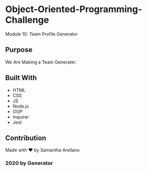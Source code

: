 # Object-Oriented-Programming-Challenge
Module 10:
Team Profile Generator

## Purpose
We Are Making a Team Generater.

## Built With
* HTML
* CSS
* JS
* Node.js
* OOP
* Inquirer
* Jest

## Contribution
Made with ❤️ by Samantha Arellano

### 2020 by Generator